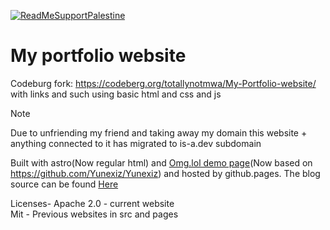 [![ReadMeSupportPalestine](https://raw.githubusercontent.com/Safouene1/support-palestine-banner/master/banner-project.svg)](arab.org/click-to-help/palestine/)
# My portfolio website
 Codeburg fork: https://codeberg.org/totallynotmwa/My-Portfolio-website/
 <br> with links and such using basic html and css and js
> [!NOTE]  
> Due to unfriending my friend and taking away my domain this website + anything connected to it has migrated to is-a.dev subdomain 

Built with astro(Now regular html) and [Omg.lol demo page](https://github.com/Totallynotmwa/omg.lol-live-demo)(Now based on https://github.com/Yunexiz/Yunexiz) and hosted by github.pages.
The blog  source can be found [Here](https://github.com/Totallynotmwa/blog)


Licenses- 
Apache 2.0 - current website <br>
Mit - Previous websites in src and pages

